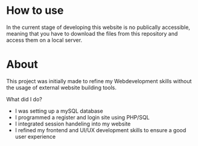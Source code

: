 # How to use #
In the current stage of developing this website is no publically accessible, 
meaning that you have to download the files from this repository and access them on a local server.

# About #
This project was initially made to refine my Webdevelopment skills without the usage of external website building tools.

What did I do?
- I was setting up a mySQL database
- I programmed a register and login site using PHP/SQL
- I integrated session handeling into my website
- I refined my frontend and UI/UX development skills to ensure a good user experience
